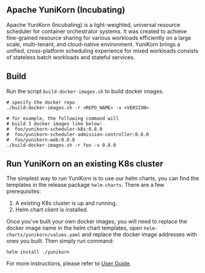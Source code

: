 <!--
#
# Licensed to the Apache Software Foundation (ASF) under one or more
# contributor license agreements.  See the NOTICE file distributed with
# this work for additional information regarding copyright ownership.
# The ASF licenses this file to You under the Apache License, Version 2.0
# (the "License"); you may not use this file except in compliance with
# the License.  You may obtain a copy of the License at
#
#     http://www.apache.org/licenses/LICENSE-2.0
#
# Unless required by applicable law or agreed to in writing, software
# distributed under the License is distributed on an "AS IS" BASIS,
# WITHOUT WARRANTIES OR CONDITIONS OF ANY KIND, either express or implied.
# See the License for the specific language governing permissions and
# limitations under the License.
#
-->

Apache YuniKorn (Incubating)
----
Apache YuniKorn (Incubating) is a light-weighted, universal resource scheduler for container orchestrator systems.
It was created to achieve fine-grained resource sharing for various workloads efficiently on a large scale, multi-tenant,
and cloud-native environment. YuniKorn brings a unified, cross-platform scheduling experience for mixed workloads consists
of stateless batch workloads and stateful services.

## Build

Run the script `build-docker-images.sh` to build docker images.

```shell script
# specify the docker repo
./build-docker-images.sh -r <REPO_NAME> -v <VERSION>

# for example, the following command will
# build 3 docker images like below:
#  foo/yunikorn-scheduler-k8s:0.8.0
#  foo/yunikorn-scheduler-admission-controller:0.8.0
#  foo/yunikorn-web:0.8.0
./build-docker-images.sh -r foo -v 0.8.0
```

## Run YuniKorn on an existing K8s cluster

The simplest way to run YuniKorn is to use our helm charts,
you can find the templates in the release package `helm-charts`.
There are a few prerequisites:
1. A existing K8s cluster is up and running.
2. Helm chart client is installed.

Once you've built your own docker images, you will need to replace
the docker image name in the helm chart templates, open
`helm-charts/yunikorn/values.yaml` and replace the docker image addresses
with ones you built. Then simply run command:

```shell script
helm install ./yunikorn
```

For more instructions, please refer to [User Guide](https://github.com/apache/incubator-yunikorn-core/blob/master/docs/user-guide.md#quick-start).
